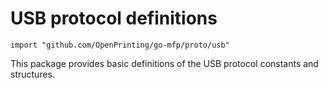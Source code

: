 # USB protocol definitions

```
import "github.com/OpenPrinting/go-mfp/proto/usb"
```
This package provides basic definitions of the USB protocol constants
and structures.

<!-- vim:ts=8:sw=4:et:textwidth=72
-->
